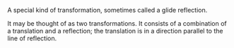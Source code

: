 A special kind of transformation, sometimes called a glide reflection.

It may be thought of as two transformations. It consists of a
combination of a translation and a reflection; the translation is in a
direction parallel to the line of reflection.
